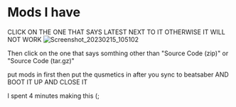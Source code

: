 # Mods I have


CLICK ON THE ONE THAT SAYS LATEST NEXT TO IT OTHERWISE IT WILL NOT WORK
![Screenshot_20230215_105102](https://user-images.githubusercontent.com/84992927/219279931-e177b36b-b6a8-4be3-8843-6d6a605ec0ac.png)

Then click on the one that says somthing other than "Source Code (zip)" or "Source Code (tar.gz)"

put mods in first then put the qusmetics in after you sync to beatsaber AND BOOT IT UP AND CLOSE IT

I spent 4 minutes making this (;

